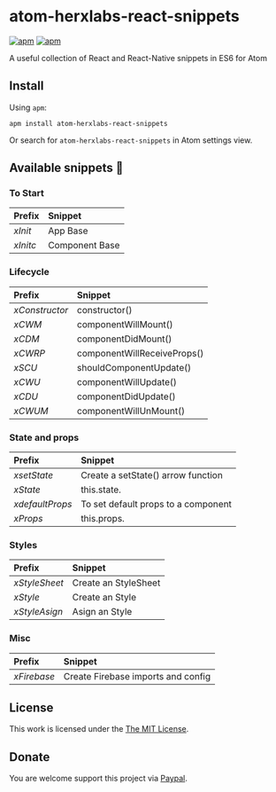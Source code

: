 # atom-herxlabs-react-snippets
[![apm](https://img.shields.io/apm/v/atom-herxlabs-react-snippets.svg)]()
[![apm](https://img.shields.io/apm/l/atom-herxlabs-react-snippets.svg)]()

A useful collection of React and React-Native snippets in ES6 for Atom

## Install
Using `apm`:

```
apm install atom-herxlabs-react-snippets
```

Or search for `atom-herxlabs-react-snippets` in Atom settings view.  <br />

## Available snippets :rocket:
### To Start
| Prefix    | Snippet       |
| :-------- | :------------ |
| *xInit*   | App Base |
| *xInitc*  | Component Base |

### Lifecycle
| Prefix    | Snippet       |
| :-------- | :------------ |
| *xConstructor*   | constructor() |
| *xCWM*   | componentWillMount() |
| *xCDM*   | componentDidMount() |
| *xCWRP*   | componentWillReceiveProps() |
| *xSCU*   | shouldComponentUpdate() |
| *xCWU*   | componentWillUpdate() |
| *xCDU*   | componentDidUpdate() |
| *xCWUM*   | componentWillUnMount() |

### State and props
| Prefix    | Snippet       |
| :-------- | :------------ |
| *xsetState*   | Create a setState() arrow function |
| *xState*   | this.state. |
| *xdefaultProps*   | To set default props to a  component |
| *xProps*   | this.props. |

### Styles
| Prefix    | Snippet       |
| :-------- | :------------ |
| *xStyleSheet*   | Create an StyleSheet |
| *xStyle*   | Create an Style |
| *xStyleAsign*   | Asign an Style |

### Misc
| Prefix    | Snippet       |
| :-------- | :------------ |
| *xFirebase*   | Create Firebase imports and config |

## License
This work is licensed under the [The MIT License](https://raw.githubusercontent.com/HerXLabs/atom-herxlabs-react-snippets/master/LICENSE).

## Donate
You are welcome support this project via [Paypal](paypal.me/HerXLabsDonation/10).
